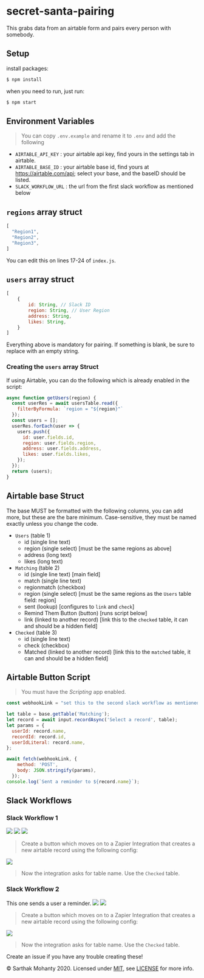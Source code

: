 # secret-santa-pairing
This grabs data from an airtable form and pairs every person with somebody.

## Setup
install packages:
```bash
$ npm install
```
when you need to run, just run:
```bash
$ npm start
```
## Environment Variables
> You can copy `.env.example` and rename it to `.env` and add the following
- `AIRTABLE_API_KEY` : your airtable api key, find yours in the settings tab in airtable.
- `AIRTABLE_BASE_ID` : your airtable base id, find yours at https://airtable.com/api; select your base, and the baseID should be listed.
- `SLACK_WORKFLOW_URL` : the url from the first slack workflow as mentioned below

## `regions` array struct
```js
[
  "Region1",
  "Region2",
  "Region3",
]
```
You can edit this on lines 17-24 of `index.js`.

## `users` array struct
```js
[
    {
        id: String, // Slack ID
        region: String, // User Region
        address: String,
        likes: String,
    }
]
```
Everything above is mandatory for pairing. If something is blank, be sure to replace with an empty string.

### Creating the `users` array Struct
If using Airtable, you can do the following which is already
enabled in the script:
```js
async function getUsers(region) {
  const userRes = await usersTable.read({
    filterByFormula: `region = "${region}"`
  });
  const users = [];
  userRes.forEach(user => {
    users.push({
      id: user.fields.id,
      region: user.fields.region,
      address: user.fields.address,
      likes: user.fields.likes,
    });
  });
  return (users);
}
```
## Airtable base Struct
The base MUST be formatted with the following columns, you can add more, but these are the bare minimum. Case-sensitive, they must be named exactly unless you change the code.
- `Users` (table 1)
  - id (single line text)
  - region (single select) [must be the same regions as above]
  - address (long text)
  - likes (long text)
- `Matching` (table 2)
  - id (single line text) [main field]
  - match (single line text)
  - regionmatch (checkbox)
  - region (single select) [must be the same regions as the `Users` table field: region]
  - sent (lookup) [configures to `link` and `check`]
  - Remind Them Button (button) [runs script below]
  - link (linked to another record) [link this to the `checked` table, it can and should be a hidden field]
- `Checked` (table 3)
  - id (single line text)
  - check (checkbox)
  - Matched (linked to another record) [link this to the `matched` table, it can and should be a hidden field]

## Airtable Button Script
> You must have the *Scripting* app enabled.
```js
const webhookLink = "set this to the second slack workflow as mentioned below"

let table = base.getTable('Matching');
let record = await input.recordAsync('Select a record', table);
let params = {
  userId: record.name,
  recordId: record.id,
  userIdLiteral: record.name,
};

await fetch(webhookLink, {
    method: 'POST',
    body: JSON.stringify(params),
  });
console.log(`Sent a reminder to ${record.name}`);
```

## Slack Workflows
### Slack Workflow 1
![](https://cloud-3i2m5av4l.vercel.app/0image.png)
![](https://cloud-58q5567c4.vercel.app/0image.png)
![](https://cloud-4zvp7b9zc.vercel.app/0image.png)

> Create a button which moves on to a Zapier Integration that creates a new airtable record using the following config:

![](https://cloud-bij5rjs4n.vercel.app/0image.png)
> Now the integration asks for table name. Use the `Checked` table.

### Slack Workflow 2
This one sends a user a reminder.
![](https://cloud-ce5kanve2.vercel.app/0image.png)
![](https://cloud-odcyjf21x.vercel.app/0image.png)

> Create a button which moves on to a Zapier Integration that creates a new airtable record using the following config:

![](https://cloud-bij5rjs4n.vercel.app/0image.png)
> Now the integration asks for table name. Use the `Checked` table.

Create an issue if you have any trouble creating these!

&copy; Sarthak Mohanty 2020. Licensed under [MIT](LICENSE), see [LICENSE](LICENSE) for more info.
